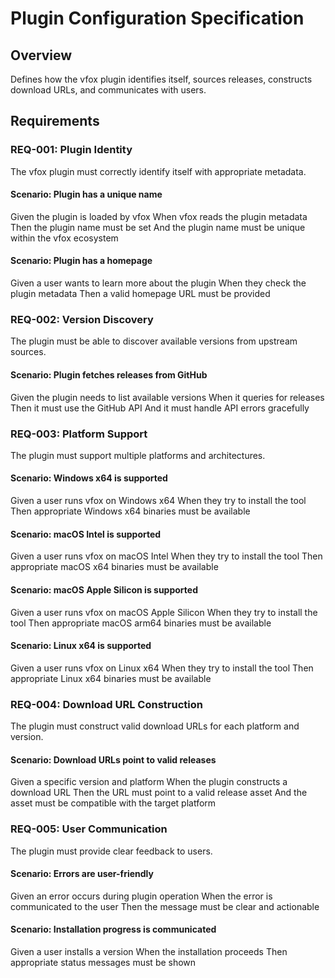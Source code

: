 # Plugin Configuration Specification

## Overview
Defines how the vfox plugin identifies itself, sources releases, constructs download URLs, and communicates with users.

## Requirements

### REQ-001: Plugin Identity
The vfox plugin must correctly identify itself with appropriate metadata.

#### Scenario: Plugin has a unique name
Given the plugin is loaded by vfox
When vfox reads the plugin metadata
Then the plugin name must be set
And the plugin name must be unique within the vfox ecosystem

#### Scenario: Plugin has a homepage
Given a user wants to learn more about the plugin
When they check the plugin metadata
Then a valid homepage URL must be provided

### REQ-002: Version Discovery
The plugin must be able to discover available versions from upstream sources.

#### Scenario: Plugin fetches releases from GitHub
Given the plugin needs to list available versions
When it queries for releases
Then it must use the GitHub API
And it must handle API errors gracefully

### REQ-003: Platform Support
The plugin must support multiple platforms and architectures.

#### Scenario: Windows x64 is supported
Given a user runs vfox on Windows x64
When they try to install the tool
Then appropriate Windows x64 binaries must be available

#### Scenario: macOS Intel is supported
Given a user runs vfox on macOS Intel
When they try to install the tool
Then appropriate macOS x64 binaries must be available

#### Scenario: macOS Apple Silicon is supported
Given a user runs vfox on macOS Apple Silicon
When they try to install the tool
Then appropriate macOS arm64 binaries must be available

#### Scenario: Linux x64 is supported
Given a user runs vfox on Linux x64
When they try to install the tool
Then appropriate Linux x64 binaries must be available

### REQ-004: Download URL Construction
The plugin must construct valid download URLs for each platform and version.

#### Scenario: Download URLs point to valid releases
Given a specific version and platform
When the plugin constructs a download URL
Then the URL must point to a valid release asset
And the asset must be compatible with the target platform

### REQ-005: User Communication
The plugin must provide clear feedback to users.

#### Scenario: Errors are user-friendly
Given an error occurs during plugin operation
When the error is communicated to the user
Then the message must be clear and actionable

#### Scenario: Installation progress is communicated
Given a user installs a version
When the installation proceeds
Then appropriate status messages must be shown
